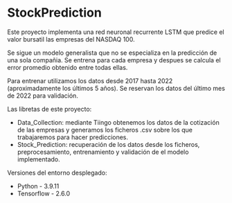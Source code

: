 # StockPrediction

Este proyecto implementa una red neuronal recurrente LSTM que predice el valor bursatil las empresas del NASDAQ 100.

Se sigue un modelo generalista que no se especializa en la predicción de una sola compañia. Se entrena para cada empresa y despues se calcula el error promedio obtenido entre todas ellas.

Para entrenar utilizamos los datos desde 2017 hasta 2022 (aproximadamente los últimos 5 años). Se reservan los datos del último mes de 2022 para validación.


Las libretas de este proyecto:
- Data_Collection: mediante Tiingo obtenemos los datos de la cotización de las empresas y generamos los ficheros .csv sobre los que trabajaremos para hacer predicciones.
- Stock_Prediction: recuperación de los datos desde los ficheros, preprocesamiento, entrenamiento y validación de el modelo implementado.


Versiones del entorno desplegado: 
- Python - 3.9.11
- Tensorflow - 2.6.0
